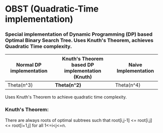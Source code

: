 # OBST (Quadratic-Time implementation)

### Special implementation of Dynamic Programming (DP) based Optimal Binary Search Tree. Uses Knuth's Theorem, achieves Quadratic Time complexity.
  

Normal DP implementation | Knuth's Theorem based DP implementation (Knuth) | Naive Implementation
-------------------- | ------------------------ | -------------------------
Theta(n^3) | **Theta(n^2)** | Theta(n^4)
  
Uses Knuth's Theorem to achieve quadratic time complexity.  
  
### Knuth's Theorem:  
There are always roots of optimal subtrees such that root[i,j-1] <= root[i,j] <= root[i+1,j] for all 1<=i<j<=n.
